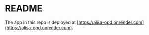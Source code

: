# README
The app in this repo is deployed at [https://alisa-opd.onrender.com](https://alisa-opd.onrender.com).

